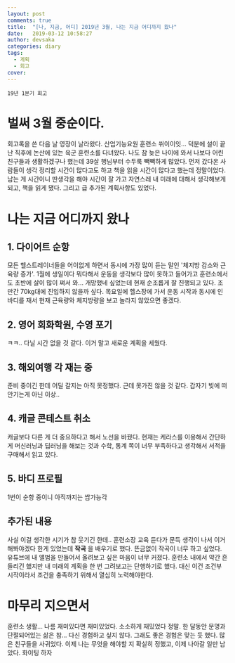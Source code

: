 ```yaml
---
layout: post
comments: true
title:  "[나, 지금, 어디] 2019년 3월, 나는 지금 어디까지 왔나"
date:   2019-03-12 10:58:27
author: devsaka
categories: diary
tags:
  - 계획
  - 회고
cover:
---
```


```
19년 1분기 회고
```

# 벌써 3월 중순이다.
회고록을 쓴 다음 날 영장이 날라왔다. 산업기능요원 훈련소 쒸이이잇... 덕분에 설이 끝난 직후에 논산에 있는 육군 훈련소를 다녀왔다. 나도 참 늦은 나이에 와서 나보다 어린 친구들과 생활하겠구나 했는데 39살 행님부터 수두룩 빽빽하게 많았다. 먼저 갔다온 사람들이 생각 정리할 시간이 많다고도 하고 책을 읽을 시간이 많다고 했는데 정말이었다. 남는 게 시간이니 딴생각을 해야 시간이 잘 가고 자연스레 내 미래에 대해서 생각해보게 되고, 책을 읽게 됐다. 그리고 급 추가된 계획사항도 있었다.

# 나는 지금 어디까지 왔나
## 1. 다이어트 순항
모든 헬스트레이너들을 어이없게 하면서 동시에 가장 많이 듣는 말인 '체지방 감소와 근육량 증가'. 1월에 생일이다 뭐다해서 운동을 생각보다 많이 못하고 들어가고 훈련소에서도 초반에 살이 많이 쪄서 와... 개망했네 싶었는데 현재 순조롭게 잘 진행되고 있다. 조만간 70kg대에 진입하지 않을까 싶다. 목요일에 헬스장에 가서 운동 시작과 동시에 인바디를 재서 현재 근육량와 체지방량을 보고 놀라지 않았으면 좋겠다.

## 2. 영어 회화학원, 수영 포기
ㅋㅋ.. 다닐 시간 없을 것 같다. 이거 말고 새로운 계획을 세웠다.

## 3. 해외여행 각 재는 중
준비 중이긴 한데 어딜 갈지는 아직 못정했다. 근데 못가진 않을 것 같다. 갑자기 빚에 떠안기는게 아닌 이상..

## 4. 캐글 콘테스트 취소
캐글보다 다른 게 더 중요하다고 해서 노선을 바꿨다. 현재는 케라스를 이용해서 간단하게 머신러닝과 딥러닝을 해보는 것과 수학, 통계 쪽이 너무 부족하다고 생각해서 서적을 구매해서 읽고 있다.

## 5. 바디 프로필
1번이 순항 중이니 아직까지는 쌉가능각

## 추가된 내용
사실 이걸 생각한 시기가 참 웃기긴 한데.. 훈련소장 교육 듣다가 문득 생각이 나서 이거 해봐야겠다 한게 있었는데 __작곡__ 을 배우기로 했다. 뜬금없이 작곡이 너무 하고 싶었다. 유튜브에 내 앨범을 만들어서 올려보고 싶은 마음이 너무 커졌다. 훈련소 내에서 약간 흔들리긴 했지만 내 미래의 계획을 한 번 그려보고는 단행하기로 했다. 대신 이건 조건부 시작이라서 조건을 충족하기 위해서 열심히 노력해야한다.

# 마무리 지으면서
훈련소 생활... 나름 재미있다면 재미있었다. 소소하게 재밌었다 정말. 한 달동안 문명과 단절되어있는 삶은 참... 다신 경험하고 싶지 않다. 그래도 좋은 경험은 맞는 듯 했다. 많은 친구들을 사귀었다. 이제 나는 무엇을 해야할 지 확실히 정했고, 이제 나아갈 일만 남았다. 화이팅 하자
